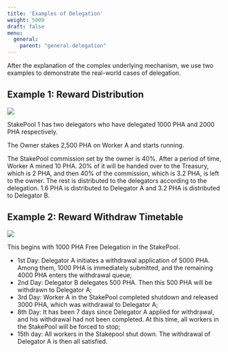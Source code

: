 ```yaml
---
title: 'Examples of Delegation'
weight: 5009
draft: false
menu:
  general:
    parent: "general-delegation"
---
```


After the explanation of the complex underlying mechanism, we use two examples to demonstrate the real-world cases of delegation.

## Example 1: Reward Distribution

![](/images/general/reward-distribution.png)

StakePool 1 has two delegators who have delegated 1000 PHA and 2000 PHA respectively.

The Owner stakes 2,500 PHA on Worker A and starts running.

The StakePool commission set by the owner is 40%. After a period of time, Worker A mined 10 PHA. 20% of it will be handed over to the Treasury, which is 2 PHA, and then 40% of the commission, which is 3.2 PHA, is left to the owner. The rest is distributed to the delegators according to the delegation. 1.6 PHA is distributed to Delegator A and 3.2 PHA is distributed to Delegator B.

## Example 2: Reward Withdraw Timetable

![](/images/general/reward-withdraw.png)

This begins with 1000 PHA Free Delegation in the StakePool.

- 1st Day: Delegator A initiates a withdrawal application of 5000 PHA. Among them, 1000 PHA is immediately submitted, and the remaining 4000 PHA enters the withdrawal queue;
- 2nd Day: Delegator B delegates 500 PHA. Then this 500 PHA will be withdrawn to Delegator A;
- 3rd Day: Worker A in the StakePool completed shutdown and released 3000 PHA, which was withdrawal to Delegator A;
- 8th Day: It has been 7 days since Delegator A applied for withdrawal, and his withdrawal had not been completed. At this time, all workers in the StakePool will be forced to stop;
- 15th day: All workers in the Stakepool shut down. The withdrawal of Delegator A is then all satisfied.
